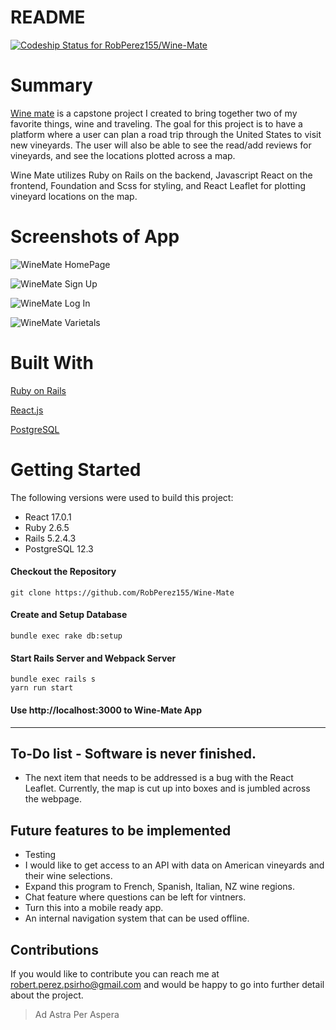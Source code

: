 # README
[![Codeship Status for RobPerez155/Wine-Mate](https://app.codeship.com/projects/f35ddb10-b89b-0138-8bf5-0ed9a3a19fca/status?branch=master)](https://app.codeship.com/projects/404816)

# Summary

[Wine mate](https://enigmatic-forest-26491.herokuapp.com/ "Visit the site") is a capstone project I created to bring together two of my favorite things, wine and traveling. The goal for this project is to have a platform where a user can plan a road trip through the United States to visit new vineyards. The user will also be able to see the read/add reviews for vineyards, and see the locations plotted across a map. 

Wine Mate utilizes Ruby on Rails on the backend, Javascript React on the frontend, Foundation and Scss for styling, and React Leaflet for plotting vineyard locations on the map.

# Screenshots of App
![WineMate HomePage](https://i.ibb.co/gWRL16h/Wine-Mate-Homepage.png "Homepage")

![WineMate Sign Up](https://i.ibb.co/t3GPfxd/Wine-Mate-Sign-Up-Page.png "Sign Up")

![WineMate Log In](https://i.ibb.co/cL8q5Rq/Wine-Mate-Log-In-Page.png "Log In")

![WineMate Varietals](https://i.ibb.co/VjNz4d2/Wine-Mate-Varietals-Page.png "Varietals")

# Built With
[Ruby on Rails](https://guides.rubyonrails.org/ "Ruby on Rails Documentation")

[React.js](https://reactjs.org/docs/getting-started.html "React.js Documentation")

[PostgreSQL](https://www.postgresql.org/docs/12/index.html "PostgreSQL Documentation")


# Getting Started
The following versions were used to build this project:

- React 17.0.1
- Ruby 2.6.5
- Rails 5.2.4.3
- PostgreSQL 12.3

#### Checkout the Repository
```
git clone https://github.com/RobPerez155/Wine-Mate
```

#### Create and Setup Database
```
bundle exec rake db:setup
```

#### Start Rails Server and Webpack Server
```
bundle exec rails s
yarn run start
```

#### Use http://localhost:3000 to Wine-Mate App
---
## To-Do list - Software is never finished.
- The next item that needs to be addressed is a bug with the React Leaflet. Currently, the map is cut up into boxes and is jumbled across the webpage. 

## Future features to be implemented
- Testing
- I would like to get access to an API with data on American vineyards and their wine selections. 
- Expand this program to French, Spanish, Italian, NZ wine regions.
- Chat feature where questions can be left for vintners.
- Turn this into a mobile ready app.
- An internal navigation system that can be used offline.

## Contributions

If you would like to contribute you can reach me at robert.perez.psirho@gmail.com and would be happy to go into further detail about the project.

>Ad Astra Per Aspera